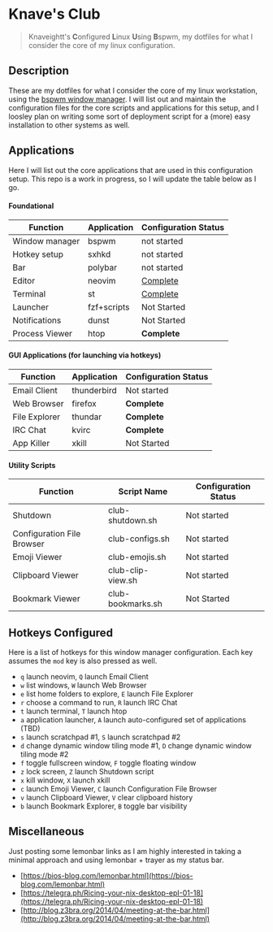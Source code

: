 # Knave's Club
> Knaveightt's **C**onfigured **L**inux **U**sing **B**spwm, my dotfiles for
> what I consider the core of my linux configuration.

## Description
These are my dotfiles for what I consider the core of my linux workstation,
using the [bspwm window manager](https://github.com/baskerville/bspwm). I will
list out and maintain the configuration files for the core scripts and
applications for this setup, and I loosley plan on writing some sort of
deployment script for a (more) easy installation to other systems as well. 

## Applications
Here I will list out the core applications that are used in this configuration
setup. This repo is a work in progress, so I will update the table below as I
go.

#### Foundational
| Function | Application | Configuration Status | 
| -------- | ----------- | -------------------- | 
| Window manager | bspwm | not started |
| Hotkey setup | sxhkd | not started |
| Bar | polybar | not started |
| Editor | neovim | [Complete](https://github.com/knaveightt/knaveovim) |
| Terminal | st | [Complete](https://github.com/knaveightt/st-knaveightt-void)
| Launcher | fzf+scripts | Not Started |
| Notifications | dunst | Not Started |
| Process Viewer | htop | **Complete** |

#### GUI Applications (for launching via hotkeys)
| Function | Application | Configuration Status | 
| -------- | ----------- | -------------------- | 
| Email Client | thunderbird | Not started |
| Web Browser | firefox | **Complete** |
| File Explorer | thundar | **Complete** |
| IRC Chat | kvirc | **Complete** |
| App Killer | xkill | Not Started |

#### Utility Scripts
| Function | Script Name | Configuration Status | 
| -------- | ----------- | -------------------- | 
| Shutdown | club-shutdown.sh | Not started |
| Configuration File Browser | club-configs.sh | Not started |
| Emoji Viewer | club-emojis.sh | Not started |
| Clipboard Viewer | club-clip-view.sh | Not started |
| Bookmark Viewer | club-bookmarks.sh | Not Started |

## Hotkeys Configured
Here is a list of hotkeys for this window manager configuration. Each key assumes the `mod` key is also pressed as well.
- `q` launch neovim, `Q` launch Email Client
- `w` list windows, `W` launch Web Browser
- `e` list home folders to explore, `E` launch File Explorer
- `r` choose a command to run, `R` launch IRC Chat
- `t` launch terminal, `T` launch htop
- `a` application launcher,  `A` launch auto-configured set of applications (TBD)
- `s` launch scratchpad #1, `S` launch scratchpad #2
- `d` change dynamic window tiling mode #1, `D` change dynamic window tiling mode #2
- `f` toggle fullscreen window, `F` toggle floating window
- `z` lock screen, `Z` launch Shutdown script
- `x` kill window, `X` launch xkill
- `c` launch Emoji Viewer, `C` launch Configuration File Browser
- `v` launch Clipboard Viewer, `V` clear clipboard history
- `b` launch Bookmark Explorer, `B` toggle bar visibility

## Miscellaneous
Just posting some lemonbar links as I am highly interested in taking a minimal approach and using lemonbar + trayer as my status bar.
- [https://bios-blog.com/lemonbar.html](https://bios-blog.com/lemonbar.html)
- [https://telegra.ph/Ricing-your-nix-desktop-epI-01-18](https://telegra.ph/Ricing-your-nix-desktop-epI-01-18)
- [http://blog.z3bra.org/2014/04/meeting-at-the-bar.html](http://blog.z3bra.org/2014/04/meeting-at-the-bar.html)
